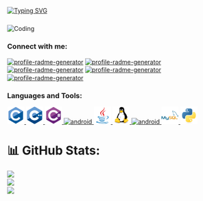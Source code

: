 [![Typing SVG](https://readme-typing-svg.demolab.com?font=Fira+Code&weight=600&size=20&pause=1000&color=2675E6&width=500&lines=Hey+there!+This+is+Mahedi+%F0%9F%91%A8%E2%80%8D%F0%9F%92%BB;Always+prepared+for+the+challenges+ahead%F0%9F%9A%B6;There's+plenty+to+learn+%F0%9F%92%8E)](https://git.io/typing-svg)
<h3 align="center"> </h3>
<img align="center" alt="Coding" width="600"src="https://i.pinimg.com/originals/74/63/59/74635989b770a38189fff31a8ef152ea.gif">





<h3 align="left">Connect with me:</h3> <p align="left"> <a href="https://github.com/MHMAHEDIHASAN" target="blank"><img align="center" src=https://raw.githubusercontent.com/rahuldkjain/github-profile-readme-generator/master/src/images/icons/Social/github.svg alt="profile-radme-generator" height="30" width="40" /></a> <a href="https://linkedin.com/in/mdmahedihasanmh" target="blank"><img align="center" src=https://raw.githubusercontent.com/rahuldkjain/github-profile-readme-generator/master/src/images/icons/Social/linked-in-alt.svg alt="profile-radme-generator" height="30" width="40" /></a> <a href="https://fb.com/md.mahedihasan23" target="blank"><img align="center" src=https://raw.githubusercontent.com/rahuldkjain/github-profile-readme-generator/master/src/images/icons/Social/facebook.svg alt="profile-radme-generator" height="30" width="40" /></a> <a href="https://instagram.com/md_hasan_0410" target="blank"><img align="center" src=https://raw.githubusercontent.com/rahuldkjain/github-profile-readme-generator/master/src/images/icons/Social/instagram.svg alt="profile-radme-generator" height="30" width="40" /></a> <a href="https://codeforces.com/profile/Bubt_CodingMaster" target="blank"><img align="center" src=https://raw.githubusercontent.com/rahuldkjain/github-profile-readme-generator/master/src/images/icons/Social/codeforces.svg alt="profile-radme-generator" height="30" width="40" /></a> </p>


<h3 align="left">Languages and Tools:</h3> <p align="left"> <a href=https://www.cprogramming.com/ target="_blank" rel="noreferrer"> <img src=https://raw.githubusercontent.com/devicons/devicon/master/icons/c/c-original.svg alt="android" width="40" height="40"/> </a> <a href=https://www.w3schools.com/cpp/ target="_blank" rel="noreferrer"> <img src=https://raw.githubusercontent.com/devicons/devicon/master/icons/cplusplus/cplusplus-original.svg alt="android" width="40" height="40"/> </a> <a href=https://www.w3schools.com/cs/ target="_blank" rel="noreferrer"> <img src=https://raw.githubusercontent.com/devicons/devicon/master/icons/csharp/csharp-original.svg alt="android" width="40" height="40"/> </a> <a href=https://git-scm.com/ target="_blank" rel="noreferrer"> <img src=https://www.vectorlogo.zone/logos/git-scm/git-scm-icon.svg alt="android" width="40" height="40"/> </a> <a href=https://www.java.com target="_blank" rel="noreferrer"> <img src=https://raw.githubusercontent.com/devicons/devicon/master/icons/java/java-original.svg alt="android" width="40" height="40"/> </a> <a href=https://www.linux.org/ target="_blank" rel="noreferrer"> <img src=https://raw.githubusercontent.com/devicons/devicon/master/icons/linux/linux-original.svg alt="android" width="40" height="40"/> </a> <a href=https://www.mathworks.com/ target="_blank" rel="noreferrer"> <img src=https://upload.wikimedia.org/wikipedia/commons/2/21/Matlab_Logo.png alt="android" width="40" height="40"/> </a> <a href=https://www.mysql.com/ target="_blank" rel="noreferrer"> <img src=https://raw.githubusercontent.com/devicons/devicon/master/icons/mysql/mysql-original-wordmark.svg alt="android" width="40" height="40"/> </a> <a href=https://www.python.org target="_blank" rel="noreferrer"> <img src=https://raw.githubusercontent.com/devicons/devicon/master/icons/python/python-original.svg alt="android" width="40" height="40"/> </a> </p>



# 📊 GitHub Stats:
![](https://github-readme-stats.vercel.app/api?username=MHMAHEDIHASAN&theme=dark&hide_border=false&include_all_commits=false&count_private=false)<br/>
![](https://github-readme-streak-stats.herokuapp.com/?user=MHMAHEDIHASAN&theme=dark&hide_border=false)<br/>
![](https://github-readme-stats.vercel.app/api/top-langs/?username=MHMAHEDIHASAN&theme=dark&hide_border=false&include_all_commits=false&count_private=false&layout=compact)



